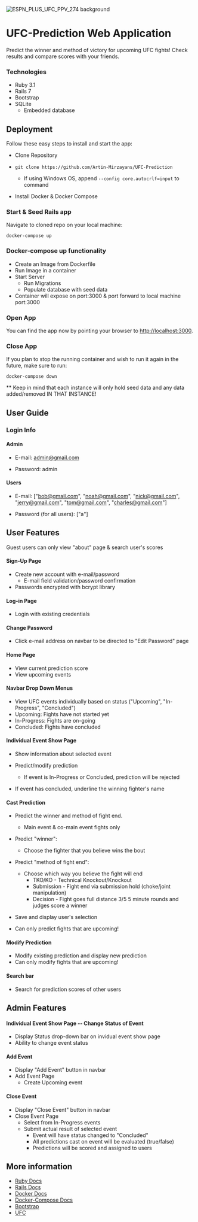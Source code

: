 ![ESPN_PLUS_UFC_PPV_274 background](https://user-images.githubusercontent.com/50967799/166836134-d1c1111a-84c8-4743-a062-44c2a1207a7f.jpg)
# UFC-Prediction Web Application

Predict the winner and method of victory for upcoming UFC fights!
Check results and compare scores with your friends.

### Technologies
* Ruby 3.1
* Rails 7
* Bootstrap
* SQLite
  * Embedded database

## Deployment

Follow these easy steps to install and start the app:

* Clone Repository
* ```git clone https://github.com/Artin-Mirzayans/UFC-Prediction```
  * If using Windows OS, append ```--config core.autocrlf=input``` to command

* Install Docker & Docker Compose

### Start & Seed Rails app

Navigate to cloned repo on your local machine:

```docker-compose up```
  
### Docker-compose up functionality

 * Create an Image from Dockerfile
 * Run Image in a container
 * Start Server
     * Run Migrations
     * Populate database with seed data
 * Container will expose on port:3000 & port forward to local machine port:3000
  

### Open App

You can find the app now by pointing your browser to [http://localhost:3000](http://localhost:3000).

### Close App

If you plan to stop the running container and wish to run it again in the future, make sure to run:

```docker-compose down```

** Keep in mind that each instance will only hold seed data and any data added/removed IN THAT INSTANCE!

## User Guide

### Login Info

#### Admin
* E-mail: admin@gmail.com

* Password: admin


#### Users
* E-mail: ["bob@gmail.com", "noah@gmail.com", "nick@gmail.com", "jerry@gmail.com", "tom@gmail.com", "charles@gmail.com"]

* Password (for all users): ["a"]

## User Features
Guest users can only view "about" page & search user's scores

#### Sign-Up Page
* Create new account with e-mail/password
  * E-mail field validation/password confirmation
* Passwords encrypted with bcrypt library
  
#### Log-in Page
* Login with existing credentials

#### Change Password
* Click e-mail address on navbar to be directed to "Edit Password" page

#### Home Page
* View current prediction score
* View upcoming events

#### Navbar Drop Down Menus
* View UFC events individually based on status ("Upcoming", "In-Progress", "Concluded")
 * Upcoming: Fights have not started yet
 * In-Progress: Fights are on-going
 * Concluded: Fights have concluded

#### Individual Event Show Page
* Show information about selected event
* Predict/modify prediction
  * If event is In-Progress or Concluded, prediction will be rejected
  
* If event has concluded, underline the winning fighter's name

#### Cast Prediction

* Predict the winner and method of fight end.
  * Main event & co-main event fights only
  
* Predict "winner":
  * Choose the fighter that you believe wins the bout
  
* Predict "method of fight end":
  * Choose which way you believe the fight will end
    *  TKO/KO - Technical Knockout/Knockout
    *  Submission - Fight end via submission hold (choke/joint manipulation)
    *  Decision - Fight goes full distance 3/5 5 minute rounds and judges score a winner

* Save and display user's selection
    
* Can only predict fights that are upcoming!

#### Modify Prediction

* Modify existing prediction and display new prediction
* Can only modify fights that are upcoming!

#### Search bar

* Search for prediction scores of other users

## Admin Features

#### Individual Event Show Page -- Change Status of Event
* Display Status drop-down bar on invidual event show page
* Ability to change event status 

#### Add Event
* Display "Add Event" button in navbar
* Add Event Page
  * Create Upcoming event

#### Close Event
* Display "Close Event" button in navbar
* Close Event Page
  * Select from In-Progress events
  * Submit actual result of selected event
    * Event will have status changed to "Concluded"
    * All predictions cast on event will be evaluated (true/false)
    * Predictions will be scored and assigned to users

## More information

* [Ruby Docs](https://ruby-doc.org/)
* [Rails Docs](https://guides.rubyonrails.org/)
* [Docker Docs](https://docs.docker.com/)
* [Docker-Compose Docs](https://docs.docker.com/compose/)
* [Bootstrap](https://getbootstrap.com/docs/5.1/getting-started/introduction/)
* [UFC](https://www.ufc.com/)
